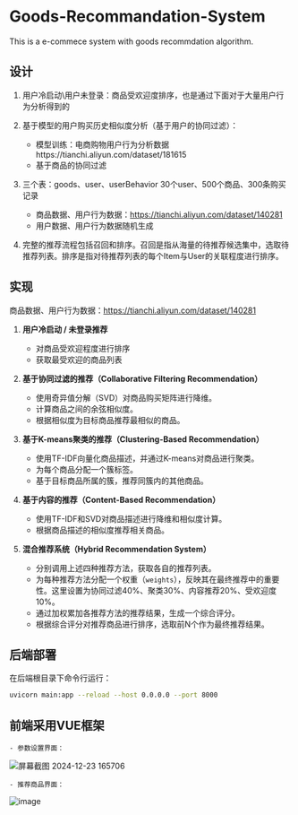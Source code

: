# Goods-Recommandation-System
This is a e-commece system with goods recommdation algorithm.
## 设计

1. 用户冷启动\用户未登录：商品受欢迎度排序，也是通过下面对于大量用户行为分析得到的

2. 基于模型的用户购买历史相似度分析（基于用户的协同过滤）：

   - 模型训练：电商购物用户行为分析数据https://tianchi.aliyun.com/dataset/181615
   - 基于商品的协同过滤

3. 三个表：goods、user、userBehavior
30个user、500个商品、300条购买记录
   - 商品数据、用户行为数据：https://tianchi.aliyun.com/dataset/140281
   - 用户数据、用户行为数据随机生成

4. 完整的推荐流程包括召回和排序。召回是指从海量的待推荐候选集中，选取待推荐列表。排序是指对待推荐列表的每个Item与User的关联程度进行排序。

## 实现
商品数据、用户行为数据：https://tianchi.aliyun.com/dataset/140281
1. **用户冷启动 / 未登录推荐**
    - 对商品受欢迎程度进行排序
    - 获取最受欢迎的商品列表
2. **基于协同过滤的推荐（Collaborative Filtering Recommendation）**

    - 使用奇异值分解（SVD）对商品购买矩阵进行降维。
    - 计算商品之间的余弦相似度。
    - 根据相似度为目标商品推荐最相似的商品。

3. **基于K-means聚类的推荐（Clustering-Based Recommendation）**

    - 使用TF-IDF向量化商品描述，并通过K-means对商品进行聚类。
    - 为每个商品分配一个簇标签。
    - 基于目标商品所属的簇，推荐同簇内的其他商品。

4. **基于内容的推荐（Content-Based Recommendation）**

    - 使用TF-IDF和SVD对商品描述进行降维和相似度计算。
    - 根据商品描述的相似度推荐相关商品。

5. **混合推荐系统（Hybrid Recommendation System）**

    - 分别调用上述四种推荐方法，获取各自的推荐列表。
    - 为每种推荐方法分配一个权重（`weights`），反映其在最终推荐中的重要性。这里设置为协同过滤40%、聚类30%、内容推荐20%、受欢迎度10%。
    - 通过加权累加各推荐方法的推荐结果，生成一个综合评分。
    - 根据综合评分对推荐商品进行排序，选取前N个作为最终推荐结果。
## 后端部署
在后端根目录下命令行运行：
```bash
uvicorn main:app --reload --host 0.0.0.0 --port 8000
```
## 前端采用VUE框架
    - 参数设置界面：
![屏幕截图 2024-12-23 165706](https://github.com/user-attachments/assets/ae1157aa-ff8c-4bfb-8d42-b000be34c7c7)

    - 推荐商品界面：
![image](https://github.com/user-attachments/assets/7bfd02af-ad50-4972-a1c3-cbeeb8b14857)
